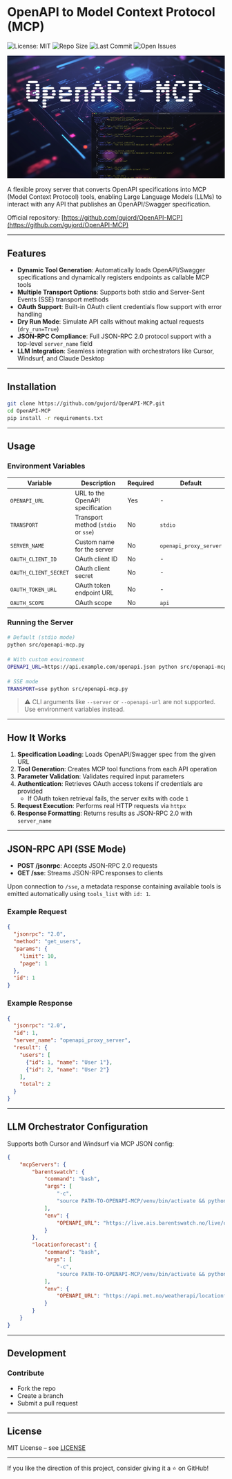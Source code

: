 # OpenAPI to Model Context Protocol (MCP)

![License: MIT](https://img.shields.io/badge/License-MIT-yellow.svg)
![Repo Size](https://img.shields.io/github/repo-size/gujord/OpenAPI-MCP)
![Last Commit](https://img.shields.io/github/last-commit/gujord/OpenAPI-MCP)
![Open Issues](https://img.shields.io/github/issues/gujord/OpenAPI-MCP)

![OpenAPI-MCP](OpenAPI-MCP.png)

A flexible proxy server that converts OpenAPI specifications into MCP (Model Context Protocol) tools, enabling Large Language Models (LLMs) to interact with any API that publishes an OpenAPI/Swagger specification.

Official repository: [https://github.com/gujord/OpenAPI-MCP](https://github.com/gujord/OpenAPI-MCP)

---

## Features

- **Dynamic Tool Generation**: Automatically loads OpenAPI/Swagger specifications and dynamically registers endpoints as callable MCP tools  
- **Multiple Transport Options**: Supports both stdio and Server-Sent Events (SSE) transport methods  
- **OAuth Support**: Built-in OAuth client credentials flow support with error handling  
- **Dry Run Mode**: Simulate API calls without making actual requests (`dry_run=True`)  
- **JSON-RPC Compliance**: Full JSON-RPC 2.0 protocol support with a top-level `server_name` field  
- **LLM Integration**: Seamless integration with orchestrators like Cursor, Windsurf, and Claude Desktop  

---

## Installation

```bash
git clone https://github.com/gujord/OpenAPI-MCP.git
cd OpenAPI-MCP
pip install -r requirements.txt
```

---

## Usage

### Environment Variables

| Variable              | Description                                  | Required | Default                |
|-----------------------|----------------------------------------------|----------|------------------------|
| `OPENAPI_URL`         | URL to the OpenAPI specification             | Yes      | -                      |
| `TRANSPORT`           | Transport method (`stdio` or `sse`)          | No       | `stdio`                |
| `SERVER_NAME`         | Custom name for the server                   | No       | `openapi_proxy_server` |
| `OAUTH_CLIENT_ID`     | OAuth client ID                              | No       | -                      |
| `OAUTH_CLIENT_SECRET` | OAuth client secret                          | No       | -                      |
| `OAUTH_TOKEN_URL`     | OAuth token endpoint URL                     | No       | -                      |
| `OAUTH_SCOPE`         | OAuth scope                                  | No       | `api`                  |

### Running the Server

```bash
# Default (stdio mode)
python src/openapi-mcp.py

# With custom environment
OPENAPI_URL=https://api.example.com/openapi.json python src/openapi-mcp.py

# SSE mode
TRANSPORT=sse python src/openapi-mcp.py
```

> ⚠️ CLI arguments like `--server` or `--openapi-url` are not supported. Use environment variables instead.

---

## How It Works

1. **Specification Loading**: Loads OpenAPI/Swagger spec from the given URL  
2. **Tool Generation**: Creates MCP tool functions from each API operation  
3. **Parameter Validation**: Validates required input parameters  
4. **Authentication**: Retrieves OAuth access tokens if credentials are provided  
    - If OAuth token retrieval fails, the server exits with code `1`  
5. **Request Execution**: Performs real HTTP requests via `httpx`  
6. **Response Formatting**: Returns results as JSON-RPC 2.0 with `server_name`  

---

## JSON-RPC API (SSE Mode)

- **POST /jsonrpc**: Accepts JSON-RPC 2.0 requests  
- **GET /sse**: Streams JSON-RPC responses to clients  

Upon connection to `/sse`, a metadata response containing available tools is emitted automatically using `tools_list` with `id: 1`.

### Example Request

```json
{
  "jsonrpc": "2.0",
  "method": "get_users",
  "params": {
    "limit": 10,
    "page": 1
  },
  "id": 1
}
```

### Example Response

```json
{
  "jsonrpc": "2.0",
  "id": 1,
  "server_name": "openapi_proxy_server",
  "result": {
    "users": [
      {"id": 1, "name": "User 1"},
      {"id": 2, "name": "User 2"}
    ],
    "total": 2
  }
}
```

---

## LLM Orchestrator Configuration

Supports both Cursor and Windsurf via MCP JSON config:

```json
{
    "mcpServers": {
        "barentswatch": {
            "command": "bash",
            "args": [
                "-c",
                "source PATH-TO-OPENAPI-MCP/venv/bin/activate && python3 PATH-TO-OPENAPI-MCP/src/openapi-mcp.py server"
            ],
            "env": {
                "OPENAPI_URL": "https://live.ais.barentswatch.no/live/openapi/ais/openapi.json"
            }
        },
        "locationforecast": {
            "command": "bash",
            "args": [
                "-c",
                "source PATH-TO-OPENAPI-MCP/venv/bin/activate && python3 PATH-TO-OPENAPI-MCP/src/openapi-mcp.py server"
            ],
            "env": {
                "OPENAPI_URL": "https://api.met.no/weatherapi/locationforecast/2.0/swagger"
            }
        }
    }
}
```

---

## Development

### Contribute

- Fork the repo  
- Create a branch  
- Submit a pull request  

---

## License

MIT License – see [LICENSE](LICENSE)

---

If you like the direction of this project, consider giving it a ⭐ on GitHub!